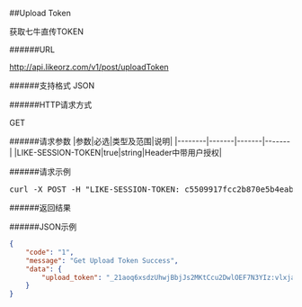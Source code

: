 ##Upload Token获取七牛直传TOKEN######URLhttp://api.likeorz.com/v1/post/uploadToken######支持格式JSON######HTTP请求方式GET######请求参数|参数|必选|类型及范围|说明||--------|-------|-------|-------||LIKE-SESSION-TOKEN|true|string|Header中带用户授权|######请求示例<pre>curl -X POST -H "LIKE-SESSION-TOKEN: c5509917fcc2b870e5b4eabd4de7cd39" http://api.likeorz.com/v1/post/uploadToken</pre>######返回结果######JSON示例```json{    "code": "1",     "message": "Get Upload Token Success",     "data": {        "upload_token": "_21aoq6xsdzUhwjBbjJs2MKtCcu2DwlOEF7N3YIz:vlxjasjo5CQYvoh4LeQrMURedkY=:eyJzY29wZSI6Imxpa2VvcnoiLCJkZWFkbGluZSI6MTQyODU2MDcwNX0="    }}```